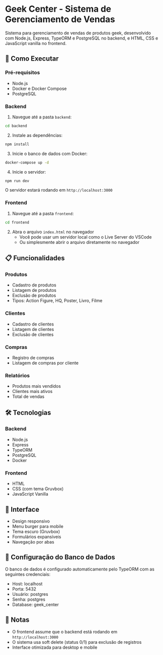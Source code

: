 # Geek Center - Sistema de Gerenciamento de Vendas

Sistema para gerenciamento de vendas de produtos geek, desenvolvido com Node.js, Express, TypeORM e PostgreSQL no backend, e HTML, CSS e JavaScript vanilla no frontend.

## 🚀 Como Executar

### Pré-requisitos
- Node.js
- Docker e Docker Compose
- PostgreSQL

### Backend

1. Navegue até a pasta `backend`:
```bash
cd backend
```

2. Instale as dependências:
```bash
npm install
```

3. Inicie o banco de dados com Docker:
```bash
docker-compose up -d
```

4. Inicie o servidor:
```bash
npm run dev
```

O servidor estará rodando em `http://localhost:3000`

### Frontend

1. Navegue até a pasta `frontend`:
```bash
cd frontend
```

2. Abra o arquivo `index.html` no navegador
   - Você pode usar um servidor local como o Live Server do VSCode
   - Ou simplesmente abrir o arquivo diretamente no navegador

## 📋 Funcionalidades

### Produtos
- Cadastro de produtos
- Listagem de produtos
- Exclusão de produtos
- Tipos: Action Figure, HQ, Poster, Livro, Filme

### Clientes
- Cadastro de clientes
- Listagem de clientes
- Exclusão de clientes

### Compras
- Registro de compras
- Listagem de compras por cliente

### Relatórios
- Produtos mais vendidos
- Clientes mais ativos
- Total de vendas

## 🛠️ Tecnologias

### Backend
- Node.js
- Express
- TypeORM
- PostgreSQL
- Docker

### Frontend
- HTML
- CSS (com tema Gruvbox)
- JavaScript Vanilla

## 📱 Interface

- Design responsivo
- Menu burger para mobile
- Tema escuro (Gruvbox)
- Formulários expansíveis
- Navegação por abas

## 🔧 Configuração do Banco de Dados

O banco de dados é configurado automaticamente pelo TypeORM com as seguintes credenciais:
- Host: localhost
- Porta: 5432
- Usuário: postgres
- Senha: postgres
- Database: geek_center

## 📝 Notas

- O frontend assume que o backend está rodando em `http://localhost:3000`
- O sistema usa soft delete (status 0/1) para exclusão de registros
- Interface otimizada para desktop e mobile
